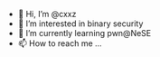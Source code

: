 - 👋 Hi, I’m @cxxz
- 👀 I’m interested in binary security
- 🌱 I’m currently learning pwn@NeSE
- 📫 How to reach me ...

<!---
cxxz16/cxxz16 is a ✨ special ✨ repository because its `README.md` (this file) appears on your GitHub profile.
You can click the Preview link to take a look at your changes.
--->
